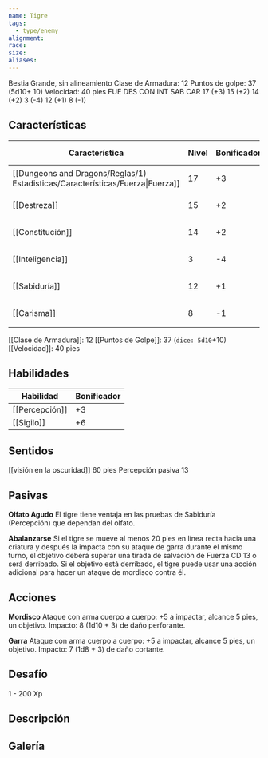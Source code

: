 ```yaml
---
name: Tigre
tags:
  - type/enemy
alignment: 
race: 
size: 
aliases:
---
```

Bestia Grande, sin alineamiento
Clase de Armadura: 12
Puntos de golpe: 37 (5d10+ 10)
Velocidad: 40 pies
FUE DES CON INT SAB CAR
17 (+3) 15 (+2) 14 (+2) 3 (-4) 12 (+1) 8 (-1)

## Características

| Característica                                                                 | Nivel | Bonificador | Lanzar dado      |
| ------------------------------------------------------------------------------ | ----- | ----------- | ---------------- |
| [[Dungeons and Dragons/Reglas/1) Estadisticas/Características/Fuerza\|Fuerza]] | 17    | +3          | `dice: 1d20 + 0` |
| [[Destreza]]                                                                   | 15    | +2          | `dice: 1d20 + 0` |
| [[Constitución]]                                                               | 14    | +2          | `dice: 1d20 + 0` |
| [[Inteligencia]]                                                               | 3     | -4          | `dice: 1d20 + 0` |
| [[Sabiduría]]                                                                  | 12    | +1          | `dice: 1d20 + 0` |
| [[Carisma]]                                                                    | 8     | -1          | `dice: 1d20 + 0` |

[[Clase de Armadura]]: 12
[[Puntos de Golpe]]: 37 (`dice: 5d10`+10)
[[Velocidad]]: 40 pies

## Habilidades

| Habilidad      | Bonificador |
| -------------- | ----------- |
| [[Percepción]] | +3          |
| [[Sigilo]]     | +6          |

## Sentidos

[[visión en la oscuridad]] 60 pies
Percepción pasiva 13

## Pasivas

**Olfato Agudo**
El tigre tiene ventaja en las pruebas de Sabiduría (Percepción) que dependan del olfato.

**Abalanzarse**
Si el tigre se mueve al menos 20 pies en línea recta hacia una criatura y después la impacta con su ataque de garra durante el mismo turno, el objetivo deberá superar una tirada de salvación de Fuerza CD 13 o será derribado. Si el objetivo está derribado, el tigre puede usar una acción adicional para hacer un ataque de mordisco contra él.

## Acciones

**Mordisco**
Ataque con arma cuerpo a cuerpo: +5 a impactar, alcance 5 pies, un objetivo. 
Impacto: 8 (1d10 + 3) de daño perforante.

**Garra**
Ataque con arma cuerpo a cuerpo: +5 a impactar, alcance 5 pies, un objetivo. 
Impacto: 7 (1d8 + 3) de daño cortante.

## Desafío

1 - 200 Xp

## Descripción


## Galería


